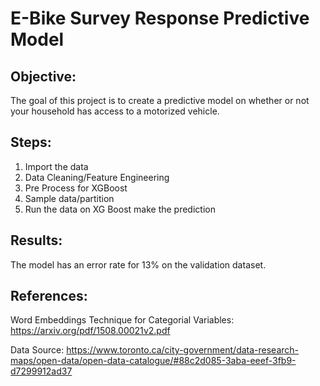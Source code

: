 # E-Bike Survey Response Predictive Model

## Objective:
The goal of this project is to create a predictive model on whether or not your household has access to a motorized vehicle.  

## Steps:
1. Import the data
2. Data Cleaning/Feature Engineering
3. Pre Process for XGBoost
4. Sample data/partition
5. Run the data on XG Boost make the prediction

## Results:
The model has an error rate for 13% on the validation dataset. 


## References:
Word Embeddings Technique for Categorial Variables: https://arxiv.org/pdf/1508.00021v2.pdf

Data Source: https://www.toronto.ca/city-government/data-research-maps/open-data/open-data-catalogue/#88c2d085-3aba-eeef-3fb9-d7299912ad37
